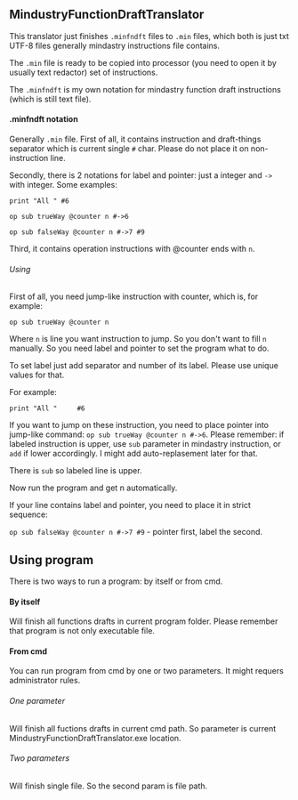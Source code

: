 ## MindustryFunctionDraftTranslator
This translator just finishes `.minfndft` files to `.min` files, which both is just txt UTF-8 files
generally mindastry instructions file contains.

The `.min` file is ready to be copied into processor (you need to open it by usually text redactor) set of instructions.

The `.minfndft` is my own notation for mindastry function draft instructions (which is still text file).

#### .minfndft notation
Generally `.min` file.
First of all, it contains instruction and draft-things separator which is current single `#` char.
Please do not place it on non-instruction line.

Secondly, there is 2 notations for label and pointer: just a integer and `->` with integer. Some examples:

`print "All " #6`

`op sub trueWay @counter n #->6`

`op sub falseWay @counter n #->7 #9`

Third, it contains operation instructions with @counter ends with `n`.

###### Using
First of all, you need jump-like instruction with counter, which is, for example:

`op sub trueWay @counter n`

Where `n` is line you want instruction to jump. So you don't want to fill `n` manually. So you need
label and pointer to set the program what to do.

To set label just add separator and number of its label. Please use unique values for that. 

For example:

`print "All "     #6`

If you want to jump on these instruction, you need to place pointer into jump-like command:
`op sub trueWay @counter n #->6`.
Please remember: if labeled instruction is upper, use `sub` parameter in mindastry instruction,
or `add` if lower accordingly. I might add auto-replasement later for that.

There is `sub` so labeled line is upper.

Now run the program and get n automatically.

If your line contains label and pointer, you need to place it in strict sequence:

`op sub falseWay @counter n #->7 #9` - pointer first, label the second.

## Using program
There is two ways to run a program: by itself or from cmd.
#### By itself
Will finish all functions drafts in current program folder. Please remember that program is not only executable file.
#### From cmd
You can run program from cmd by one or two parameters. It might requers administrator rules.
###### One parameter
Will finish all fuctions drafts in current cmd path. So parameter is current MindustryFunctionDraftTranslator.exe location.
###### Two parameters
Will finish single file. So the second param is file path.
